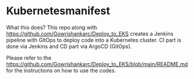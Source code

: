 # Kubernetesmanifest

What this does?
This repo along with https://github.com/Gowrishankarc/Deploy_to_EKS creates a Jenkins pipeline with GitOps to deploy code into a Kubernetes cluster. CI part is done via Jenkins and CD part via ArgoCD (GitOps).

Please refer to the https://github.com/Gowrishankarc/Deploy_to_EKS/blob/main/README.md for the instructions on how to use the codes.
